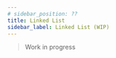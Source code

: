```yaml
---
# sidebar_position: ??
title: Linked List
sidebar_label: Linked List (WIP)
---
```


> Work in progress
